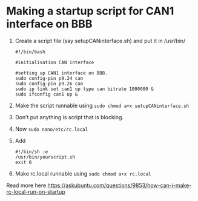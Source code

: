 # Making a startup script for CAN1 interface on BBB
1.	Create a script file (say setupCANinterface.sh) and put it in /usr/bin/

	```
	#!/bin/bash

	#initialisation CAN interface

	#setting up CAN1 interface on BBB.
	sudo config-pin p9.24 can
	sudo config-pin p9.26 can
	sudo ip link set can1 up type can bitrate 1000000 &
	sudo ifconfig can1 up &
	```
	
2.	Make the script runnable using `sudo chmod a+x setupCANinterface.sh`
3.	Don’t put anything is script that is blocking. 
4.	Now `sudo nano/etc/rc.local`
5.	Add 

	```
	#!/bin/sh -e
	/usr/bin/yourscript.sh
	exit 0
	```
	
6.	Make rc.local runnable using `sudo chmod a+x rc.local`

Read more here
https://askubuntu.com/questions/9853/how-can-i-make-rc-local-run-on-startup
